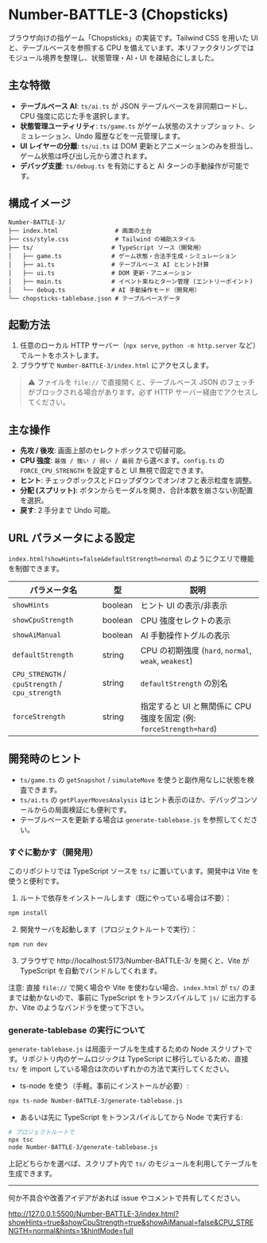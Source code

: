 # Number-BATTLE-3 (Chopsticks)

ブラウザ向けの指ゲーム「Chopsticks」の実装です。Tailwind CSS を用いた UI と、テーブルベースを参照する CPU を備えています。本リファクタリングではモジュール境界を整理し、状態管理・AI・UI を疎結合にしました。

## 主な特徴


- **テーブルベース AI**: `ts/ai.ts` が JSON テーブルベースを非同期ロードし、CPU 強度に応じた手を選択します。
- **状態管理ユーティリティ**: `ts/game.ts` がゲーム状態のスナップショット、シミュレーション、Undo 履歴などを一元管理します。
- **UI レイヤーの分離**: `ts/ui.ts` は DOM 更新とアニメーションのみを担当し、ゲーム状態は呼び出し元から渡されます。
- **デバッグ支援**: `ts/debug.ts` を有効にすると AI ターンの手動操作が可能です。
## 構成イメージ

```
Number-BATTLE-3/
├── index.html                # 画面の土台
├── css/style.css             # Tailwind の補助スタイル
├── ts/                      # TypeScript ソース（開発用）
│   ├── game.ts              # ゲーム状態・合法手生成・シミュレーション
│   ├── ai.ts                # テーブルベース AI とヒント計算
│   ├── ui.ts                # DOM 更新・アニメーション
│   ├── main.ts              # イベント束ねとターン管理 (エントリーポイント)
│   └── debug.ts             # AI 手動操作モード（開発用）
└── chopsticks-tablebase.json # テーブルベースデータ
```

## 起動方法

1. 任意のローカル HTTP サーバー（`npx serve`, `python -m http.server` など）でルートをホストします。
2. ブラウザで `Number-BATTLE-3/index.html` にアクセスします。

> ⚠️ ファイルを `file://` で直接開くと、テーブルベース JSON のフェッチがブロックされる場合があります。必ず HTTP サーバー経由でアクセスしてください。

## 主な操作

- **先攻 / 後攻**: 画面上部のセレクトボックスで切替可能。
- **CPU 強度**: `最強 / 強い / 弱い / 最弱` から選べます。`config.ts` の `FORCE_CPU_STRENGTH` を設定すると UI 無視で固定できます。
- **ヒント**: チェックボックスとドロップダウンでオン/オフと表示粒度を調整。
- **分配 (スプリット)**: ボタンからモーダルを開き、合計本数を崩さない別配置を選択。
- **戻す**: 2 手分まで Undo 可能。

## URL パラメータによる設定

`index.html?showHints=false&defaultStrength=normal` のようにクエリで機能を制御できます。

| パラメータ名                                    | 型      | 説明                                                               |
| ----------------------------------------------- | ------- | ------------------------------------------------------------------ |
| `showHints`                                     | boolean | ヒント UI の表示/非表示                                            |
| `showCpuStrength`                               | boolean | CPU 強度セレクトの表示                                             |
| `showAiManual`                                  | boolean | AI 手動操作トグルの表示                                            |
| `defaultStrength`                               | string  | CPU の初期強度 (`hard`, `normal`, `weak`, `weakest`)               |
| `CPU_STRENGTH` / `cpuStrength` / `cpu_strength` | string  | `defaultStrength` の別名                                           |
| `forceStrength`                                 | string  | 指定すると UI と無関係に CPU 強度を固定 (例: `forceStrength=hard`) |

## 開発時のヒント

- `ts/game.ts` の `getSnapshot` / `simulateMove` を使うと副作用なしに状態を検査できます。
- `ts/ai.ts` の `getPlayerMovesAnalysis` はヒント表示のほか、デバッグコンソールからの局面検証にも便利です。
- テーブルベースを更新する場合は `generate-tablebase.js` を参照してください。

### すぐに動かす（開発用）

このリポジトリでは TypeScript ソースを `ts/` に置いています。開発中は Vite を使うと便利です。

1. ルートで依存をインストールします（既にやっている場合は不要）：

```bash
npm install
```

2. 開発サーバを起動します（プロジェクトルートで実行）：

```bash
npm run dev
```

3. ブラウザで http://localhost:5173/Number-BATTLE-3/ を開くと、Vite が TypeScript を自動でバンドルしてくれます。

注意: 直接 `file://` で開く場合や Vite を使わない場合、`index.html` が `ts/` のままでは動かないので、事前に TypeScript をトランスパイルして `js/` に出力するか、Vite のようなバンドラを使って下さい。

### generate-tablebase の実行について

`generate-tablebase.js` は局面テーブルを生成するための Node スクリプトです。リポジトリ内のゲームロジックは TypeScript に移行しているため、直接 `ts/` を import している場合は次のいずれかの方法で実行してください。

- ts-node を使う（手軽。事前にインストールが必要）:

```bash
npx ts-node Number-BATTLE-3/generate-tablebase.js
```

- あるいは先に TypeScript をトランスパイルしてから Node で実行する:

```bash
# プロジェクトルートで
npx tsc
node Number-BATTLE-3/generate-tablebase.js
```

上記どちらかを選べば、スクリプト内で `ts/` のモジュールを利用してテーブルを生成できます。

---
何か不具合や改善アイデアがあれば issue やコメントで共有してください。

http://127.0.0.1:5500/Number-BATTLE-3/index.html?showHints=true&showCpuStrength=true&showAiManual=false&CPU_STRENGTH=normal&hints=1&hintMode=full